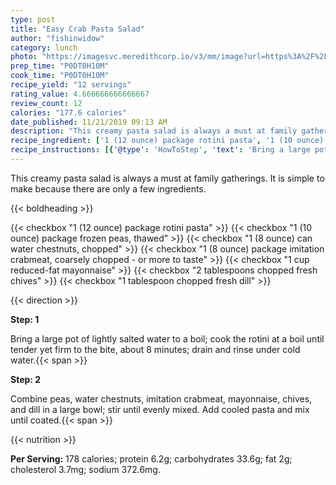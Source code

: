 ```yaml
---
type: post
title: "Easy Crab Pasta Salad"
author: "fishinwidow"
category: lunch
photo: "https://imagesvc.meredithcorp.io/v3/mm/image?url=https%3A%2F%2Fimages.media-allrecipes.com%2Fuserphotos%2F5095788.jpg"
prep_time: "P0DT0H10M"
cook_time: "P0DT0H10M"
recipe_yield: "12 servings"
rating_value: 4.666666666666667
review_count: 12
calories: "177.6 calories"
date_published: 11/21/2019 09:13 AM
description: "This creamy pasta salad is always a must at family gatherings. It is simple to make because there are only a few ingredients."
recipe_ingredient: ['1 (12 ounce) package rotini pasta', '1 (10 ounce) package frozen peas, thawed', '1 (8 ounce) can water chestnuts, chopped', '1 (8 ounce) package imitation crabmeat, coarsely chopped - or more to taste', '1 cup reduced-fat mayonnaise', '2 tablespoons chopped fresh chives', '1 tablespoon chopped fresh dill']
recipe_instructions: [{'@type': 'HowToStep', 'text': 'Bring a large pot of lightly salted water to a boil; cook the rotini at a boil until tender yet firm to the bite, about 8 minutes; drain and rinse under cold water.\n'}, {'@type': 'HowToStep', 'text': 'Combine peas, water chestnuts, imitation crabmeat, mayonnaise, chives, and dill in a large bowl; stir until evenly mixed. Add cooled pasta and mix until coated.\n'}]
---
```


This creamy pasta salad is always a must at family gatherings. It is simple to make because there are only a few ingredients. 

{{< boldheading >}}

{{< checkbox "1 (12 ounce) package rotini pasta" >}}
{{< checkbox "1 (10 ounce) package frozen peas, thawed" >}}
{{< checkbox "1 (8 ounce) can water chestnuts, chopped" >}}
{{< checkbox "1 (8 ounce) package imitation crabmeat, coarsely chopped - or more to taste" >}}
{{< checkbox "1 cup reduced-fat mayonnaise" >}}
{{< checkbox "2 tablespoons chopped fresh chives" >}}
{{< checkbox "1 tablespoon chopped fresh dill" >}}


{{< direction >}}

**Step: 1**

Bring a large pot of lightly salted water to a boil; cook the rotini at a boil until tender yet firm to the bite, about 8 minutes; drain and rinse under cold water.{{< span >}}

**Step: 2**

Combine peas, water chestnuts, imitation crabmeat, mayonnaise, chives, and dill in a large bowl; stir until evenly mixed. Add cooled pasta and mix until coated.{{< span >}}

{{< nutrition >}}

**Per Serving:** 178 calories; protein 6.2g; carbohydrates 33.6g; fat 2g; cholesterol 3.7mg; sodium 372.6mg.